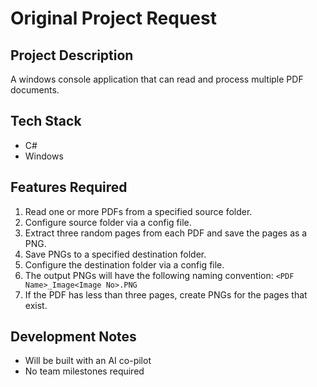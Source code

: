 # Original Project Request

## Project Description
A windows console application that can read and process multiple PDF documents.

## Tech Stack
- C#
- Windows

## Features Required
1. Read one or more PDFs from a specified source folder. 
2. Configure source folder via a config file.
3. Extract three random pages from each PDF and save the pages as a PNG.
4. Save PNGs to a specified destination folder.
5. Configure the destination folder via a config file.
6. The output PNGs will have the following naming convention: `<PDF Name>_Image<Image No>.PNG`
7. If the PDF has less than three pages, create PNGs for the pages that exist.

## Development Notes
- Will be built with an AI co-pilot
- No team milestones required
